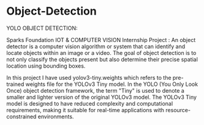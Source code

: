 # Object-Detection
 
 
 YOLO OBJECT DETECTION:
 
Sparks Foundation IOT & COMPUTER VISION Internship Project : An object detector is a computer vision algorithm or system that can identify and locate objects within an image or a video. The goal of object detection is to not only classify the objects present but also determine their precise spatial location using bounding boxes. 

In this project I have used yolov3-tiny.weights which  refers to the pre-trained weights file for the YOLOv3 Tiny model. In the YOLO (You Only Look Once) object detection framework, the term "Tiny" is used to denote a smaller and lighter version of the original YOLOv3 model. The YOLOv3 Tiny model is designed to have reduced complexity and computational requirements, making it suitable for real-time applications with resource-constrained environments.

